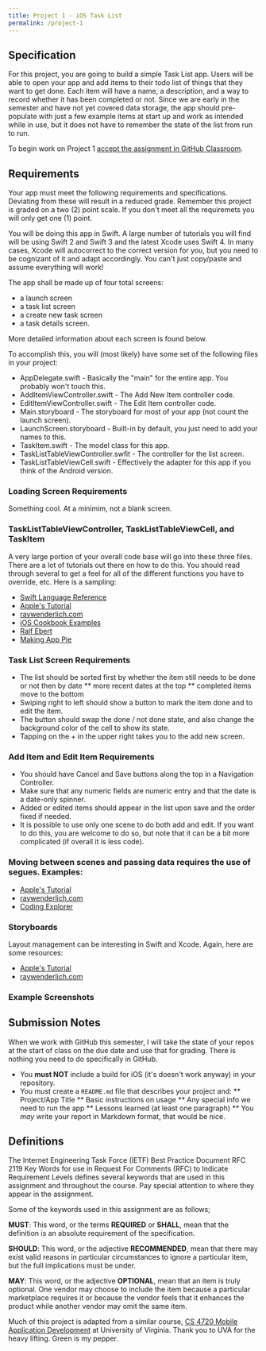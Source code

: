 ```yaml
---
title: Project 1 - iOS Task List
permalink: /project-1
---
```

## Specification
For this project, you are going to build a simple Task List app. Users will be able to open your app and add items to their todo list of things that they want to get done. Each item will have a name, a description, and a way to record whether it has been completed or not. Since we are early in the semester and have not yet covered data storage, the app should pre-populate with just a few example items at start up and work as intended while in use, but it does not have to remember the state of the list from run to run.

<!--more--> 
To begin work on Project 1 [accept the assignment in GitHub Classroom](https://classroom.github.com/a/vyQ-lQjd).

## Requirements

Your app must meet the following requirements and specifications. Deviating from these will result in a reduced grade. Remember this project is graded on a two (2) point scale. If you don't meet all the requiremets you will only get one (1) point.

You will be doing this app in Swift. A large number of tutorials you will find will be using Swift 2 and Swift 3 and the latest Xcode uses Swift 4. In many cases, Xcode will autocorrect to the correct version for you, but you need to be cognizant of it and adapt accordingly. You can't just copy/paste and assume everything will work!

The app shall be made up of four total screens:

* a launch screen
* a task list screen
* a create new task screen
* a task details screen.

More detailed information about each screen is found below.

To accomplish this, you will (most likely) have some set of the following files in your project:

* AppDelegate.swift - Basically the "main" for the entire app. You probably won't touch this.
* AddItemViewController.swift - The Add New Item controller code.
* EditItemViewController.swift - The Edit Item controller code.
* Main.storyboard - The storyboard for most of your app (not count the launch screen).
* LaunchScreen.storyboard - Built-in by default, you just need to add your names to this.
* TaskItem.swift - The model class for this app.
* TaskListTableViewController.swfit - The controller for the list screen.
* TaskListTableViewCell.swift - Effectively the adapter for this app if you think of the Android version.

### Loading Screen Requirements

Something cool. At a minimim, not a blank screen.

### TaskListTableViewController, TaskListTableViewCell, and TaskItem

A very large portion of your overall code base will go into these three files. There are a lot of tutorials out there on how to do this. You should read through several to get a feel for all of the different functions you have to override, etc. Here is a sampling:

* [Swift Language Reference](https://developer.apple.com/library/content/documentation/Swift/Conceptual/Swift_Programming_Language/TheBasics.html)
* [Apple's Tutorial](https://developer.apple.com/library/content/referencelibrary/GettingStarted/DevelopiOSAppsSwift/)
* [raywenderlich.com](https://www.raywenderlich.com/category/ios)
* [iOS Cookbook Examples](https://github.com/vandadnp/iOS-8-Swift-Programming-Cookbook/tree/master/chapter-tables)
* [Ralf Ebert](https://www.ralfebert.de/tutorials/ios-swift-uitableviewcontroller/)
* [Making App Pie](https://makeapppie.com/2016/10/03/introducing-table-views-in-swift-3/)

### Task List Screen Requirements

* The list should be sorted first by whether the item still needs to be done or not then by date
** more recent dates at the top
** completed items move to the bottom
* Swiping right to left should show a button to mark the item done and to edit the item.
* The button should swap the done / not done state, and also change the background color of the cell to show its state.
* Tapping on the + in the upper right takes you to the add new screen.

### Add Item and Edit Item Requirements

* You should have Cancel and Save buttons along the top in a Navigation Controller.
* Make sure that any numeric fields are numeric entry and that the date is a date-only spinner.
* Added or edited items should appear in the list upon save and the order fixed if needed.
* It is possible to use only one scene to do both add and edit. If you want to do this, you are welcome to do so, but note that it can be a bit more complicated (if overall it is less code).

### Moving between scenes and passing data requires the use of segues. Examples:

* [Apple's Tutorial](https://developer.apple.com/library/content/featuredarticles/ViewControllerPGforiPhoneOS/UsingSegues.html)
* [raywenderlich.com](https://www.raywenderlich.com/113394/storyboards-tutorial-in-ios-9-part-2)
* [Coding Explorer](http://www.codingexplorer.com/segue-swift-view-controllers/)

### Storyboards

Layout management can be interesting in Swift and Xcode. Again, here are some resources:

* [Apple's Tutorial](https://developer.apple.com/library/content/documentation/UserExperience/Conceptual/AutolayoutPG/index.html#//apple_ref/doc/uid/TP40010853-CH7-SW1)
* [raywenderlich.com](https://www.raywenderlich.com/113388/storyboards-tutorial-in-ios-9-part-1)

### Example Screenshots


## Submission Notes
When we work with GitHub this semester, I will take the state of your repos at the start of class on the due date and use that for grading. There is nothing you need to do specifically in GitHub.

* You **must NOT** include a build for iOS (it's doesn't work anyway) in your repository. 
* You must create a `README.md` file that describes your project and:
** Project/App Title
** Basic instructions on usage
** Any special info we need to run the app
** Lessons learned (at least one paragraph)
** You *may* write your report in Markdown format, that would be nice.

## Definitions
The Internet Engineering Task Force (IETF) Best Practice Document RFC 2119 Key 
Words for use in Request For Comments (RFC) to Indicate Requirement Levels 
defines several keywords that are used in this assignment and throughout the 
course. Pay special attention to where they appear in the assignment.

Some of the keywords used in this assignment are as follows;

**MUST**: This word, or the terms **REQUIRED** or **SHALL**, mean that the
definition is an absolute requirement of the specification.

**SHOULD**: This word, or the adjective **RECOMMENDED**, mean that there may
exist valid reasons in particular circumstances to ignore a particular item, but
the full implications must be under.

**MAY**: This word, or the adjective **OPTIONAL**, mean that an item is truly
optional. One vendor may choose to include the item because a particular
marketplace requires it or because the vendor feels that it enhances the product
while another vendor may omit the same item.

Much of this project is adapted from a similar course, [CS 4720 Mobile Application Development](https://cs4720.cs.virginia.edu/category/ios) at University of Virginia. Thank you to UVA for the heavy lifting. Green is my pepper.
